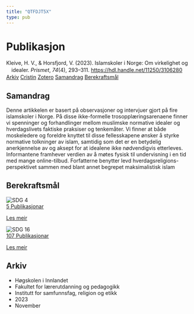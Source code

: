 ```yaml
---
title: "QTFDJT5X"
type: pub
---
```

<h1>Publikasjon</h1>
<article id="csl-bib-container-QTFDJT5X" class="csl-bib-container">
  <div class="csl-bib-body" style="line-height: 1.35; padding-left: 1em; text-indent:-1em;">
  <div class="csl-entry">Kleive, H. V., &amp; Horsfjord, V. (2023). Islamskoler i Norge: Om virkelighet og idealer. <i>Prismet</i>, <i>74</i>(4), 293&#x2013;311. <a href="https://hdl.handle.net/11250/3106280">https://hdl.handle.net/11250/3106280</a></div>
</div>
  <div class="csl-bib-buttons">
    <a href="#taxonomy-article-QTFDJT5X" class="csl-bib-button">Arkiv</a>
    <a href="https://app.cristin.no/results/show.jsf?id=2206986" alt="Cristin URL" class="csl-bib-button">Cristin</a>
    <a href="http://zotero.org/groups/5402882/items/QTFDJT5X" alt="Zotero URL" class="csl-bib-button">Zotero</a>
    <a href="#abstract-article-QTFDJT5X" class="csl-bib-button">Samandrag</a>
    <a href="#sdg-article-QTFDJT5X" class="csl-bib-button">Berekraftsmål</a>
  </div>
  <div id="csl-bib-meta-container-QTFDJT5X"></div>
</article>
<div id="csl-bib-meta-QTFDJT5X" class="csl-bib-meta">
  <article id="abstract-article-QTFDJT5X" class="abstract-article">
    <h1>Samandrag</h1>
    Denne artikkelen er basert på observasjoner og intervjuer gjort på fire islamskoler i Norge. På disse ikke-formelle trosopplæringsarenaene finner vi spenninger og forhandlinger mellom muslimske normative idealer og hverdagslivets faktiske praksiser og tenkemåter. Vi finner at både moskeledere og foreldre knyttet til disse fellesskapene ønsker å styrke normative tolkninger av islam, samtidig som det er en betydelig anerkjennelse av og aksept for at idealene ikke nødvendigvis etterleves. Informantene framhever verdien av å møtes fysisk til undervisning i en tid med mange online-tilbud. Forfatterne benytter levd hverdagsreligions-perspektivet sammen med blant annet begrepet maksimalistisk islam
  </article>
  <article id="sdg-article-QTFDJT5X" class="sdg-article">
    <h1>Berekraftsmål</h1>
    <div class="sdg-container"><div id="sdg4" class="sdg"> <img src="{{< params subfolder >}}images/sdg/sdg04_no.png" class="image" alt="SDG 4"> <div class="sdg-overlay"> <a href="{{< params subfolder >}}no/archive/?sdg=4#archive" class="sdg-publication-count"><span>5</span> Publikasjonar</a> <p><a href="NA" class="sdg-read-more">Les meir</a></p> </div> </div> <div id="sdg16" class="sdg"> <img src="{{< params subfolder >}}images/sdg/sdg16_no.png" class="image" alt="SDG 16"> <div class="sdg-overlay"> <a href="{{< params subfolder >}}no/archive/?sdg=16#archive" class="sdg-publication-count"><span>107</span> Publikasjonar</a> <p><a href="NA" class="sdg-read-more">Les meir</a></p> </div> </div></div>
  </article>
  <article id="taxonomy-article-QTFDJT5X" class="taxonomy-article">
    <h1>Arkiv</h1>
    <ul>
      <li>Høgskolen i Innlandet</li>
      <li>Fakultet for lærerutdanning og pedagogikk</li>
      <li>Institutt for samfunnsfag, religion og etikk</li>
      <li>2023</li>
      <li>November</li>
    </ul>
  </article>
</div>
